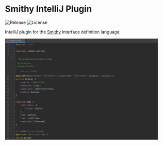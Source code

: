 # Smithy IntelliJ Plugin

![Release](https://img.shields.io/github/v/release/iancaffey/smithy-intellij-plugin?include_prereleases&style=for-the-badge) ![License](https://img.shields.io/github/license/iancaffey/smithy-intellij-plugin?style=for-the-badge)

IntelliJ plugin for the [Smithy](https://awslabs.github.io/smithy) interface definition language.

![Smithy](docs/example.png)